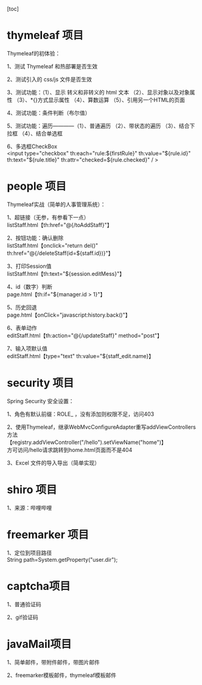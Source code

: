 [toc]
# thymeleaf 项目
Thymeleaf的初体验：  
  
1、测试 Thymeleaf 和热部署是否生效  

2、测试引入的 css/js 文件是否生效  
  
3、测试功能：（1）、显示 转义和非转义的 html 文本 	（2）、显示对象以及对象属性  （3）、*{}方式显示属性  （4）、算数运算  （5）、引用另一个HTML的页面  
  
4、测试功能：条件判断（布尔值）  
    
5、测试功能：遍历————（1）、普通遍历   （2）、带状态的遍历   （3）、结合下拉框    （4）、结合单选框 
 
6、多选框CheckBox  
<input type="checkbox" th:each="rule:${firstRule}" th:value="${rule.id}"  th:text="${rule.title}" th:attr="checked=${rule.checked}" / >
  
# people 项目
Thymeleaf实战（简单的人事管理系统）： 
  
1、超链接（无参，有参看下一点）  
listStaff.html【th:href="@{/toAddStaff}"】
  
2、按钮功能：确认删除  
listStaff.html【onclick="return del()" th:href="@{/deleteStaff(id=${staff.id})}"】  
  
3、打印Session值  
listStaff.html【th:text="${session.editMess}"】  
  
4、id（数字）判断  
page.html【th:if="${manager.id > 1}"】  
  
5、历史回退  
page.html【onClick="javascript:history.back()"】  
  
6、表单动作  
editStaff.html【th:action="@{/updateStaff}" method="post"】  
  
7、输入项默认值  
editStaff.html【type="text" th:value="${staff_edit.name}】  
  
# security 项目  
Spring Security 安全设置：  
  
1、角色有默认前缀：ROLE_ ，没有添加则权限不足，访问403  
  
2、使用Thymeleaf，继承WebMvcConfigureAdapter重写addViewControllers方法  
【registry.addViewController("/hello").setViewName("home")】  
方可访问/hello请求跳转到home.html页面而不是404  
  
3、Excel 文件的导入导出（简单实现） 
 
# shiro 项目  
 
1、来源：哔哩哔哩  
  
# freemarker 项目  
  
1、定位到项目路径  
String path=System.getProperty("user.dir");  

# captcha项目  
  
1、普通验证码  
  
2、gif验证码 
  
# javaMail项目  
  
1、简单邮件，带附件邮件，带图片邮件  
  
2、freemarker模板邮件，thymeleaf模板邮件  
  
  
